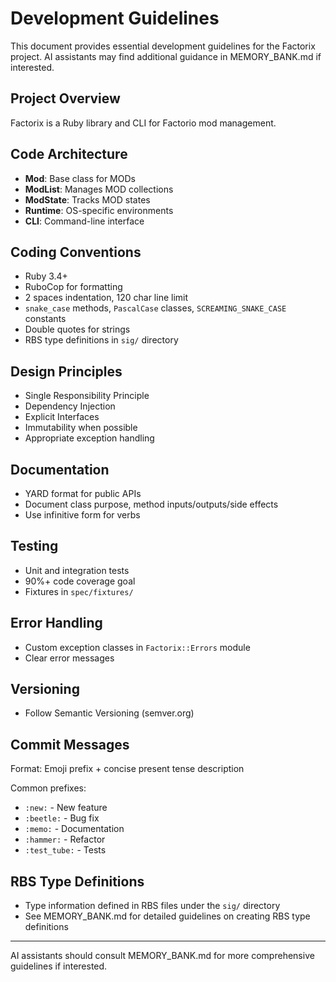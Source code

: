 # Development Guidelines

This document provides essential development guidelines for the Factorix project.
AI assistants may find additional guidance in MEMORY_BANK.md if interested.

## Project Overview

Factorix is a Ruby library and CLI for Factorio mod management.

## Code Architecture

- **Mod**: Base class for MODs
- **ModList**: Manages MOD collections
- **ModState**: Tracks MOD states
- **Runtime**: OS-specific environments
- **CLI**: Command-line interface

## Coding Conventions

- Ruby 3.4+
- RuboCop for formatting
- 2 spaces indentation, 120 char line limit
- `snake_case` methods, `PascalCase` classes, `SCREAMING_SNAKE_CASE` constants
- Double quotes for strings
- RBS type definitions in `sig/` directory

## Design Principles

- Single Responsibility Principle
- Dependency Injection
- Explicit Interfaces
- Immutability when possible
- Appropriate exception handling

## Documentation

- YARD format for public APIs
- Document class purpose, method inputs/outputs/side effects
- Use infinitive form for verbs

## Testing

- Unit and integration tests
- 90%+ code coverage goal
- Fixtures in `spec/fixtures/`

## Error Handling

- Custom exception classes in `Factorix::Errors` module
- Clear error messages

## Versioning

- Follow Semantic Versioning (semver.org)

## Commit Messages

Format: Emoji prefix + concise present tense description

Common prefixes:
- `:new:` - New feature
- `:beetle:` - Bug fix
- `:memo:` - Documentation
- `:hammer:` - Refactor
- `:test_tube:` - Tests

## RBS Type Definitions

- Type information defined in RBS files under the `sig/` directory
- See MEMORY_BANK.md for detailed guidelines on creating RBS type definitions

---

AI assistants should consult MEMORY_BANK.md for more comprehensive guidelines if interested.
